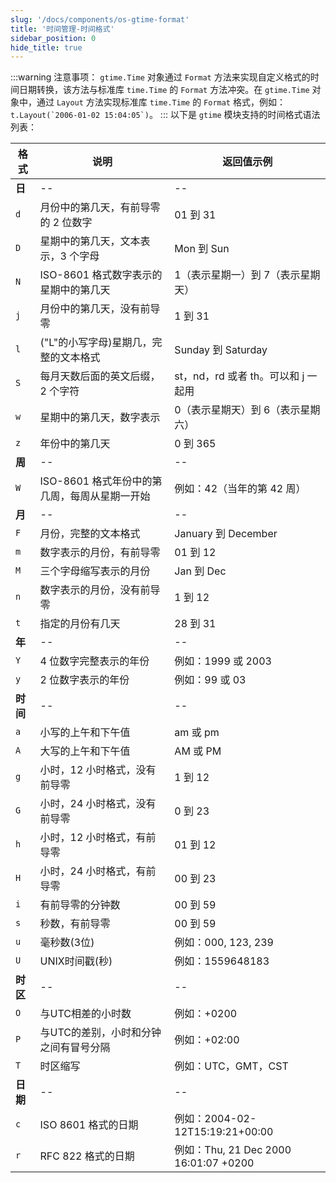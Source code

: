```yaml
---
slug: '/docs/components/os-gtime-format'
title: '时间管理-时间格式'
sidebar_position: 0
hide_title: true
---
```

:::warning
注意事项： `gtime.Time` 对象通过 `Format` 方法来实现自定义格式的时间日期转换，该方法与标准库 `time.Time` 的 `Format` 方法冲突。在 `gtime.Time` 对象中，通过 `Layout` 方法实现标准库 `time.Time` 的 `Format` 格式，例如： ``t.Layout(`2006-01-02 15:04:05`)``。
:::
以下是 `gtime` 模块支持的时间格式语法列表：

| 格式 | 说明 | 返回值示例 |
| --- | --- | --- |
| **日** | -- | -- |
| `d` | 月份中的第几天，有前导零的 2 位数字 | 01 到 31 |
| `D` | 星期中的第几天，文本表示，3 个字母 | Mon 到 Sun |
| `N` | ISO-8601 格式数字表示的星期中的第几天 | 1（表示星期一）到 7（表示星期天） |
| `j` | 月份中的第几天，没有前导零 | 1 到 31 |
| `l` | ("L"的小写字母)星期几，完整的文本格式 | Sunday 到 Saturday |
| `S` | 每月天数后面的英文后缀，2 个字符 | st，nd，rd 或者 th。可以和 j 一起用 |
| `w` | 星期中的第几天，数字表示 | 0（表示星期天）到 6（表示星期六） |
| `z` | 年份中的第几天 | 0 到 365 |
| **周** | -- | -- |
| `W` | ISO-8601 格式年份中的第几周，每周从星期一开始 | 例如：42（当年的第 42 周） |
| **月** | -- | -- |
| `F` | 月份，完整的文本格式 | January 到 December |
| `m` | 数字表示的月份，有前导零 | 01 到 12 |
| `M` | 三个字母缩写表示的月份 | Jan 到 Dec |
| `n` | 数字表示的月份，没有前导零 | 1 到 12 |
| `t` | 指定的月份有几天 | 28 到 31 |
| **年** | -- | -- |
| `Y` | 4 位数字完整表示的年份 | 例如：1999 或 2003 |
| `y` | 2 位数字表示的年份 | 例如：99 或 03 |
| **时间** | -- | -- |
| `a` | 小写的上午和下午值 | am 或 pm |
| `A` | 大写的上午和下午值 | AM 或 PM |
| `g` | 小时，12 小时格式，没有前导零 | 1 到 12 |
| `G` | 小时，24 小时格式，没有前导零 | 0 到 23 |
| `h` | 小时，12 小时格式，有前导零 | 01 到 12 |
| `H` | 小时，24 小时格式，有前导零 | 00 到 23 |
| `i` | 有前导零的分钟数 | 00 到 59 |
| `s` | 秒数，有前导零 | 00 到 59 |
| `u` | 毫秒数(3位) | 例如：000, 123, 239 |
| `U` | UNIX时间戳(秒) | 例如：1559648183 |
| **时区** | -- | -- |
| `O` | 与UTC相差的小时数 | 例如：+0200 |
| `P` | 与UTC的差别，小时和分钟之间有冒号分隔 | 例如：+02:00 |
| `T` | 时区缩写 | 例如：UTC，GMT，CST |
| **日期** | -- | -- |
| `c` | ISO 8601 格式的日期 | 例如：2004-02-12T15:19:21+00:00 |
| `r` | RFC 822 格式的日期 | 例如：Thu, 21 Dec 2000 16:01:07 +0200 |